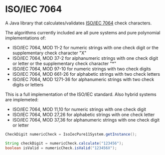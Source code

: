 ISO/IEC 7064
============

A Java library that calculates/validates [ISO/IEC 7064](https://github.com/homebeaver/ungueltig/wiki/ISO-IEC_7064) check characters.

The algorithms currently included are all pure systems and pure polynomial implementations of:
* ISO/IEC 7064, MOD 11-2 for numeric strings with one check digit or the supplementary check character "X"
* ISO/IEC 7064, MOD 37-2 for alphanumeric strings with one check digit or letter or the supplementary check character "*"
* ISO/IEC 7064, MOD 97-10 for numeric strings with two check digits
* ISO/IEC 7064, MOD 661-26 for alphabetic strings with two check letters
* ISO/IEC 7064, MOD 1271-36 for alphanumeric strings with two check digits or letters

This is a full implementation of the ISO/IEC standard. Also hybrid systems are implemeted:
* ISO/IEC 7064, MOD 11,10 for numeric strings with one check digit
* ISO/IEC 7064, MOD 27,26 for alphabetic strings with one check letter
* ISO/IEC 7064, MOD 37,36 for alphanumeric strings with one check digit or letter

```java
CheckDigit numericCheck = IsoIecPure11System.getInstance();

String checkDigit = numericCheck.calculate("123456");
boolean isValid = numericCheck.isValid("123456X");
```
